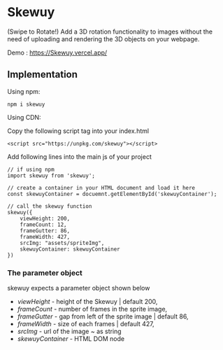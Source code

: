 # Skewuy 
(Swipe to Rotate!) 
Add a 3D rotation functionality to images without the need of uploading and rendering the 3D objects on your webpage.

Demo : https://Skewuy.vercel.app/


## Implementation

Using npm:

`npm i skewuy`

Using CDN:

Copy the following script tag into your index.html

`<script src="https://unpkg.com/skewuy"></script>`

Add following lines into the main js of your project

```
// if using npm
import skewuy from 'skewuy';

// create a container in your HTML document and load it here
const skewuyContainer = docuemnt.getElementById('skewuyContainer');

// call the skewuy function
skewuy({
    viewHeight: 200,
    frameCount: 12, 
    frameGutter: 86, 
    frameWidth: 427, 
    srcImg: "assets/spriteImg", 
    skewuyContainer: skewuyContainer
})
```

### The parameter object
skewuy expects a parameter object shown below

* *viewHeight* - height of the Skewuy | default 200,
* *frameCount* - number of frames in the sprite image,
* *frameGutter* - gap from left of the sprite image | default 86,
* *frameWidth* - size of each frames | default 427,
* *srcImg* - url of the image  ~ as string
* *skewuyContainer* - HTML DOM node
